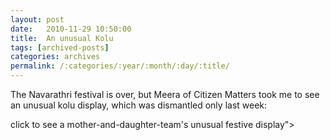 ```yaml
---
layout: post
date:	2010-11-29 10:50:00
title:  An unusual Kolu
tags: [archived-posts]
categories: archives
permalink: /:categories/:year/:month/:day/:title/
---
```

The Navarathri festival is over, but Meera of Citizen Matters took me to see an unusual kolu display, which was dismantled only last week:

<lj-cut text="http://bangalore.citizenmatters.in/blogs/show_entry/2572"> click to see a mother-and-daughter-team's unusual festive display">
